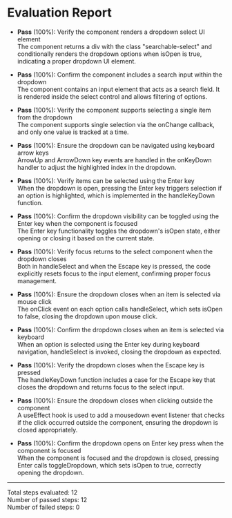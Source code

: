 # Evaluation Report

- **Pass** (100%): Verify the component renders a dropdown select UI element  
  The component returns a div with the class "searchable-select" and conditionally renders the dropdown options when isOpen is true, indicating a proper dropdown UI element.

- **Pass** (100%): Confirm the component includes a search input within the dropdown  
  The component contains an input element that acts as a search field. It is rendered inside the select control and allows filtering of options.

- **Pass** (100%): Verify the component supports selecting a single item from the dropdown  
  The component supports single selection via the onChange callback, and only one value is tracked at a time.

- **Pass** (100%): Ensure the dropdown can be navigated using keyboard arrow keys  
  ArrowUp and ArrowDown key events are handled in the onKeyDown handler to adjust the highlighted index in the dropdown.

- **Pass** (100%): Verify items can be selected using the Enter key  
  When the dropdown is open, pressing the Enter key triggers selection if an option is highlighted, which is implemented in the handleKeyDown function.

- **Pass** (100%): Confirm the dropdown visibility can be toggled using the Enter key when the component is focused  
  The Enter key functionality toggles the dropdown's isOpen state, either opening or closing it based on the current state.

- **Pass** (100%): Verify focus returns to the select component when the dropdown closes  
  Both in handleSelect and when the Escape key is pressed, the code explicitly resets focus to the input element, confirming proper focus management.

- **Pass** (100%): Ensure the dropdown closes when an item is selected via mouse click  
  The onClick event on each option calls handleSelect, which sets isOpen to false, closing the dropdown upon mouse click.

- **Pass** (100%): Confirm the dropdown closes when an item is selected via keyboard  
  When an option is selected using the Enter key during keyboard navigation, handleSelect is invoked, closing the dropdown as expected.

- **Pass** (100%): Verify the dropdown closes when the Escape key is pressed  
  The handleKeyDown function includes a case for the Escape key that closes the dropdown and returns focus to the select input.

- **Pass** (100%): Ensure the dropdown closes when clicking outside the component  
  A useEffect hook is used to add a mousedown event listener that checks if the click occurred outside the component, ensuring the dropdown is closed appropriately.

- **Pass** (100%): Confirm the dropdown opens on Enter key press when the component is focused  
  When the component is focused and the dropdown is closed, pressing Enter calls toggleDropdown, which sets isOpen to true, correctly opening the dropdown.

---

Total steps evaluated: 12  
Number of passed steps: 12  
Number of failed steps: 0